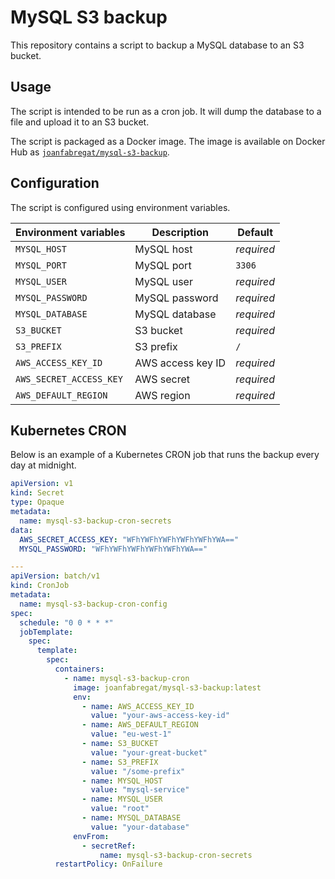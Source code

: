 # MySQL S3 backup

This repository contains a script to backup a MySQL database to an S3 bucket.

## Usage

The script is intended to be run as a cron job. It will dump the database to a file and upload it to an S3 bucket.

The script is packaged as a Docker image. The image is available on Docker Hub as [`joanfabregat/mysql-s3-backup`](https://hub.docker.com/repository/docker/joanfabregat/mysql-s3-backup/).

## Configuration

The script is configured using environment variables.

| Environment variables   | Description       | Default    |
|-------------------------|-------------------|------------|
| `MYSQL_HOST`            | MySQL host        | *required* |
| `MYSQL_PORT`            | MySQL port        | `3306`     |
| `MYSQL_USER`            | MySQL user        | *required* |
| `MYSQL_PASSWORD`        | MySQL password    | *required* |
| `MYSQL_DATABASE`        | MySQL database    | *required* |
| `S3_BUCKET`             | S3 bucket         | *required* |
| `S3_PREFIX`             | S3 prefix         | `/`        |
| `AWS_ACCESS_KEY_ID`     | AWS access key ID | *required* |
| `AWS_SECRET_ACCESS_KEY` | AWS secret        | *required* |
| `AWS_DEFAULT_REGION`    | AWS region        | *required* |

## Kubernetes CRON

Below is an example of a Kubernetes CRON job that runs the backup every day at midnight.

```yaml
apiVersion: v1
kind: Secret
type: Opaque
metadata:
  name: mysql-s3-backup-cron-secrets
data:
  AWS_SECRET_ACCESS_KEY: "WFhYWFhYWFhYWFhYWFhYWA=="
  MYSQL_PASSWORD: "WFhYWFhYWFhYWFhYWFhYWA=="

---
apiVersion: batch/v1
kind: CronJob
metadata:
  name: mysql-s3-backup-cron-config
spec:
  schedule: "0 0 * * *"
  jobTemplate:
    spec:
      template:
        spec:
          containers:
            - name: mysql-s3-backup-cron
              image: joanfabregat/mysql-s3-backup:latest
              env:
                - name: AWS_ACCESS_KEY_ID
                  value: "your-aws-access-key-id"
                - name: AWS_DEFAULT_REGION
                  value: "eu-west-1"
                - name: S3_BUCKET
                  value: "your-great-bucket"
                - name: S3_PREFIX
                  value: "/some-prefix"
                - name: MYSQL_HOST
                  value: "mysql-service"
                - name: MYSQL_USER
                  value: "root"
                - name: MYSQL_DATABASE
                  value: "your-database"
              envFrom:
                - secretRef:
                    name: mysql-s3-backup-cron-secrets
          restartPolicy: OnFailure

```